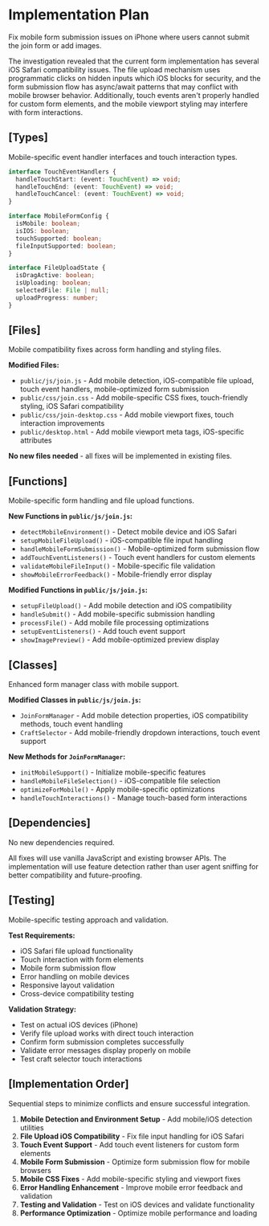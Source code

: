 # Implementation Plan

Fix mobile form submission issues on iPhone where users cannot submit the join form or add images.

The investigation revealed that the current form implementation has several iOS Safari compatibility issues. The file upload mechanism uses programmatic clicks on hidden inputs which iOS blocks for security, and the form submission flow has async/await patterns that may conflict with mobile browser behavior. Additionally, touch events aren't properly handled for custom form elements, and the mobile viewport styling may interfere with form interactions.

## [Types]
Mobile-specific event handler interfaces and touch interaction types.

```typescript
interface TouchEventHandlers {
  handleTouchStart: (event: TouchEvent) => void;
  handleTouchEnd: (event: TouchEvent) => void;
  handleTouchCancel: (event: TouchEvent) => void;
}

interface MobileFormConfig {
  isMobile: boolean;
  isIOS: boolean;
  touchSupported: boolean;
  fileInputSupported: boolean;
}

interface FileUploadState {
  isDragActive: boolean;
  isUploading: boolean;
  selectedFile: File | null;
  uploadProgress: number;
}
```

## [Files]
Mobile compatibility fixes across form handling and styling files.

**Modified Files:**
- `public/js/join.js` - Add mobile detection, iOS-compatible file upload, touch event handlers, mobile-optimized form submission
- `public/css/join.css` - Add mobile-specific CSS fixes, touch-friendly styling, iOS Safari compatibility
- `public/css/join-desktop.css` - Add mobile viewport fixes, touch interaction improvements
- `public/desktop.html` - Add mobile viewport meta tags, iOS-specific attributes

**No new files needed** - all fixes will be implemented in existing files.

## [Functions]
Mobile-specific form handling and file upload functions.

**New Functions in `public/js/join.js`:**
- `detectMobileEnvironment()` - Detect mobile device and iOS Safari
- `setupMobileFileUpload()` - iOS-compatible file input handling
- `handleMobileFormSubmission()` - Mobile-optimized form submission flow
- `addTouchEventListeners()` - Touch event handlers for custom elements
- `validateMobileFileInput()` - Mobile-specific file validation
- `showMobileErrorFeedback()` - Mobile-friendly error display

**Modified Functions in `public/js/join.js`:**
- `setupFileUpload()` - Add mobile detection and iOS compatibility
- `handleSubmit()` - Add mobile-specific submission handling
- `processFile()` - Add mobile file processing optimizations
- `setupEventListeners()` - Add touch event support
- `showImagePreview()` - Add mobile-optimized preview display

## [Classes]
Enhanced form manager class with mobile support.

**Modified Classes in `public/js/join.js`:**
- `JoinFormManager` - Add mobile detection properties, iOS compatibility methods, touch event handling
- `CraftSelector` - Add mobile-friendly dropdown interactions, touch event support

**New Methods for `JoinFormManager`:**
- `initMobileSupport()` - Initialize mobile-specific features
- `handleMobileFileSelection()` - iOS-compatible file selection
- `optimizeForMobile()` - Apply mobile-specific optimizations
- `handleTouchInteractions()` - Manage touch-based form interactions

## [Dependencies]
No new dependencies required.

All fixes will use vanilla JavaScript and existing browser APIs. The implementation will use feature detection rather than user agent sniffing for better compatibility and future-proofing.

## [Testing]
Mobile-specific testing approach and validation.

**Test Requirements:**
- iOS Safari file upload functionality
- Touch interaction with form elements
- Mobile form submission flow
- Error handling on mobile devices
- Responsive layout validation
- Cross-device compatibility testing

**Validation Strategy:**
- Test on actual iOS devices (iPhone)
- Verify file upload works with direct touch interaction
- Confirm form submission completes successfully
- Validate error messages display properly on mobile
- Test craft selector touch interactions

## [Implementation Order]
Sequential steps to minimize conflicts and ensure successful integration.

1. **Mobile Detection and Environment Setup** - Add mobile/iOS detection utilities
2. **File Upload iOS Compatibility** - Fix file input handling for iOS Safari
3. **Touch Event Support** - Add touch event listeners for custom form elements
4. **Mobile Form Submission** - Optimize form submission flow for mobile browsers
5. **Mobile CSS Fixes** - Add mobile-specific styling and viewport fixes
6. **Error Handling Enhancement** - Improve mobile error feedback and validation
7. **Testing and Validation** - Test on iOS devices and validate functionality
8. **Performance Optimization** - Optimize mobile performance and loading
